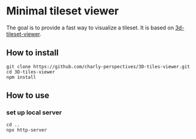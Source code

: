 # Minimal tileset viewer 

The goal is to provide a fast way to visualize a tileset. It is based on [3d-tileset-viewer](https://github.com/nytimes/three-loader-3dtiles). 

## How to install
 ```
 git clone https://github.com/charly-perspectives/3D-tiles-viewer.git
 cd 3D-tiles-viewer
 npm install
 ```

## How to use 

### set up local server
```
cd ..
npx http-server
```
